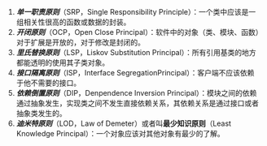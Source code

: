 1. ***单一职责原则***（SRP，Single Responsibility Principle）：一个类中应该是一组相关性很高的函数或数据的封装。
2. ***开闭原则***（OCP，Open Close Principal）：软件中的对象（类、模块、函数）对于扩展是开放的，对于修改是封闭的。
3. ***里氏替换原则***（LSP，Liskov Substitution Principal）：所有引用基类的地方都能透明的使用其子类对象。
4. ***接口隔离原则***（ISP，Interface SegregationPrincipal）：客户端不应该依赖于他不需要的接口。
5. ***依赖倒置原则***（DIP，Denpendence Inversion Principal）：模块之间的依赖通过抽象发生，实现类之间不发生直接依赖关系，其依赖关系是通过接口或者抽象类发生的。
6. ***迪米特原则***（LOD，Law of Demeter）或者叫**最少知识原则**（Least Knowledge Principal）：一个对象应该对其他对象有最少的了解。